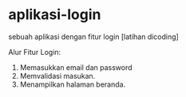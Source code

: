 # aplikasi-login
sebuah aplikasi dengan fitur login [latihan dicoding]

Alur Fitur Login:
1. Memasukkan email dan password
2. Memvalidasi masukan.
3. Menampilkan halaman beranda.
